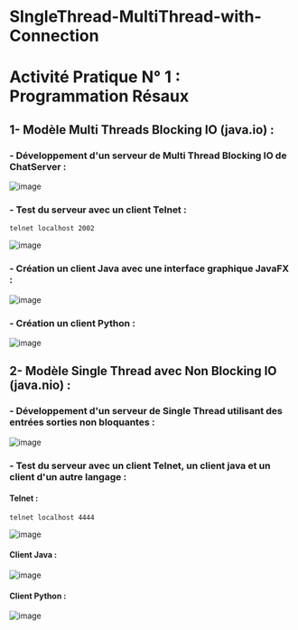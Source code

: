 # SIngleThread-MultiThread-with-Connection
# Activité Pratique N° 1 : Programmation Résaux

## 1-  Modèle Multi Threads Blocking IO (java.io) : 

### - Développement d'un serveur de Multi Thread Blocking IO de ChatServer :
![image](https://user-images.githubusercontent.com/82038554/227289397-fae55f10-75f8-410f-8b59-9af76f58e031.png)

### - Test du serveur avec un client Telnet :
    telnet localhost 2002
![image](https://user-images.githubusercontent.com/82038554/227297722-d2a77a2e-1102-4975-a7be-ebca913b1a79.png)

### - Création un client Java avec une interface graphique JavaFX :
![image](https://user-images.githubusercontent.com/82038554/227290658-783adb65-812e-4183-9643-0b7428749f6a.png)

### - Création un client Python :
![image](https://user-images.githubusercontent.com/82038554/227291581-5bdb98ab-8fa9-4caf-a84d-2b2a0faa1e69.png)

## 2- Modèle Single Thread avec Non Blocking IO (java.nio) : 

### - Développement d'un serveur de Single Thread  utilisant des entrées sorties non bloquantes :
![image](https://user-images.githubusercontent.com/82038554/227294297-5216e5b3-563b-486e-a2d9-7a04e9605e50.png)

### - Test du serveur avec un client Telnet, un client java et un client d'un autre langage :
#### Telnet :
    telnet localhost 4444
![image](https://user-images.githubusercontent.com/82038554/227296035-1486e42b-4150-44be-a435-967a6179e356.png)

#### Client Java :
![image](https://user-images.githubusercontent.com/82038554/227294859-018dec48-54fe-4c73-9fcc-d78f7126ec86.png)

#### Client Python :
![image](https://user-images.githubusercontent.com/82038554/227295223-a2c44f60-eb63-4c7a-a31d-6232898cc36d.png)
